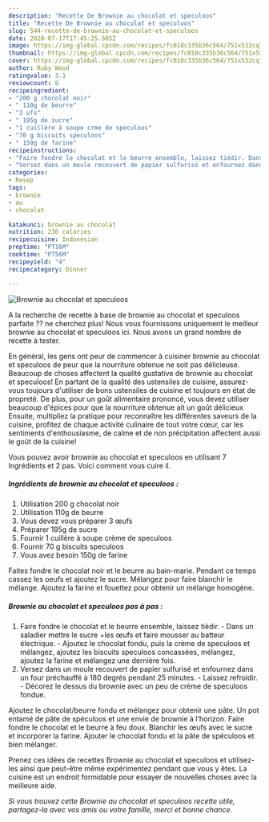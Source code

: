 ```yaml
---
description: "Recette De Brownie au chocolat et speculoos"
title: "Recette De Brownie au chocolat et speculoos"
slug: 544-recette-de-brownie-au-chocolat-et-speculoos
date: 2020-07-17T17:45:25.505Z
image: https://img-global.cpcdn.com/recipes/fc018c335b36c564/751x532cq70/brownie-au-chocolat-et-speculoos-photo-principale-de-la-recette.jpg
thumbnail: https://img-global.cpcdn.com/recipes/fc018c335b36c564/751x532cq70/brownie-au-chocolat-et-speculoos-photo-principale-de-la-recette.jpg
cover: https://img-global.cpcdn.com/recipes/fc018c335b36c564/751x532cq70/brownie-au-chocolat-et-speculoos-photo-principale-de-la-recette.jpg
author: Ruby Wood
ratingvalue: 3.1
reviewcount: 8
recipeingredient:
- "200 g chocolat noir"
- " 110g de beurre"
- "3 ufs"
- " 195g de sucre"
- "1 cuillère à soupe crme de speculoos"
- "70 g biscuits speculoos"
- " 150g de farine"
recipeinstructions:
- "Faire fondre le chocolat et le beurre ensemble, laissez tiédir. Dans un saladier mettre le sucre +les œufs et faire mousser au batteur électrique. Ajoutez le chocolat fondu, puis la crème de speculoos et mélangez, ajoutez les biscuits speculoos concassées, mélangez, ajoutez la farine et mélangez une dernière fois."
- "Versez dans un moule recouvert de papier sulfurisé et enfournez dans un four préchauffé à 180 degrés pendant 25 minutes. Laissez refroidir. Décorez le dessus du brownie avec un peu de crème de speculoos fondue."
categories:
- Resep
tags:
- brownie
- au
- chocolat

katakunci: brownie au chocolat 
nutrition: 236 calories
recipecuisine: Indonesian
preptime: "PT16M"
cooktime: "PT56M"
recipeyield: "4"
recipecategory: Dinner

---
```



![Brownie au chocolat et speculoos](https://img-global.cpcdn.com/recipes/fc018c335b36c564/751x532cq70/brownie-au-chocolat-et-speculoos-photo-principale-de-la-recette.jpg)

A la recherche de recette à base de brownie au chocolat et speculoos parfaite ?? ne cherchez plus! Nous vous fournissons uniquement le meilleur brownie au chocolat et speculoos ici. Nous avons un grand nombre de recette à tester.

En général, les gens ont peur de commencer à cuisiner brownie au chocolat et speculoos de peur que la nourriture obtenue ne soit pas délicieuse. Beaucoup de choses affectent la qualité gustative de brownie au chocolat et speculoos! En partant de la qualité des ustensiles de cuisine, assurez-vous toujours d'utiliser de bons ustensiles de cuisine et toujours en état de propreté. De plus, pour un goût alimentaire prononcé, vous devez utiliser beaucoup d'épices pour que la nourriture obtenue ait un goût délicieux Ensuite, multipliez la pratique pour reconnaître les différentes saveurs de la cuisine, profitez de chaque activité culinaire de tout votre cœur, car les sentiments d'enthousiasme, de calme et de non précipitation affectent aussi le goût de la cuisine!

<!--inarticleads1-->

Vous pouvez avoir brownie au chocolat et speculoos en utilisant 7 Ingrédients et 2 pas. Voici comment vous cuire il.

##### Ingrédients de brownie au chocolat et speculoos :

1. Utilisation 200 g chocolat noir
1. Utilisation  110g de beurre
1. Vous devez vous préparer 3 œufs
1. Préparer  195g de sucre
1. Fournir 1 cuillère à soupe crème de speculoos
1. Fournir 70 g biscuits speculoos
1. Vous avez besoin  150g de farine


Faites fondre le chocolat noir et le beurre au bain-marie. Pendant ce temps cassez les oeufs et ajoutez le sucre. Mélangez pour faire blanchir le mélange. Ajoutez la farine et fouettez pour obtenir un mélange homogène. 

<!--inarticleads2-->

##### Brownie au chocolat et speculoos pas à pas :

1. Faire fondre le chocolat et le beurre ensemble, laissez tiédir. - Dans un saladier mettre le sucre +les œufs et faire mousser au batteur électrique. - Ajoutez le chocolat fondu, puis la crème de speculoos et mélangez, ajoutez les biscuits speculoos concassées, mélangez, ajoutez la farine et mélangez une dernière fois.
1. Versez dans un moule recouvert de papier sulfurisé et enfournez dans un four préchauffé à 180 degrés pendant 25 minutes. - Laissez refroidir. - Décorez le dessus du brownie avec un peu de crème de speculoos fondue.


Ajoutez le chocolat/beurre fondu et mélangez pour obtenir une pâte. Un pot entamé de pâte de spéculoos et une envie de brownie à l&#39;horizon. Faire fondre le chocolat et le beurre à feu doux. Blanchir les œufs avec le sucre et incorporer la farine. Ajouter le chocolat fondu et la pâte de spéculoos et bien mélanger. 

<!--inarticleads1-->

<p>
Prenez ces idées de recettes Brownie au chocolat et speculoos et utilisez-les ainsi que peut-être même expérimentez pendant que vous y êtes. La cuisine est un endroit formidable pour essayer de nouvelles choses avec la meilleure aide.
</p>

<p>
<i>Si vous trouvez cette Brownie au chocolat et speculoos recette utile, partagez-la avec vos amis ou votre famille, merci et bonne chance.</i>
</p>
